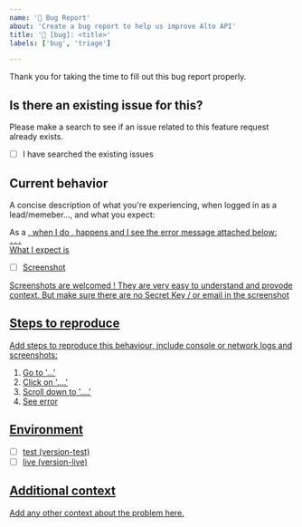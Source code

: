 ```yaml
---
name: '🐛 Bug Report'
about: 'Create a bug report to help us improve Alto API'
title: '🐛 [bug]: <title>'
labels: ['bug', 'triage']

---
```


Thank you for taking the time to fill out this bug report properly.

## Is there an existing issue for this?

Please make a search to see if an issue related to this feature request already exists.

- [ ] I have searched the existing issues


## Current behavior

A concise description of what you're experiencing, when logged in as a lead/memeber..., and what you expect:

As a <U>, when I do <X>, <Y> happens and I see the error message attached below:  
```...```  
What I expect is <Z>  


- [ ] Screenshot  

Screenshots are welcomed ! They are very easy to understand and provode context. But make sure there are no Secret Key / or email in the screenshot 
  
## Steps to reproduce

Add steps to reproduce this behaviour, include console or network logs and screenshots:

1. Go to '...'
2. Click on '....'
3. Scroll down to '....'
4. See error 

## Environment

- [ ] test (version-test)
- [ ] live (version-live)

## Additional context

Add any other context about the problem here.
